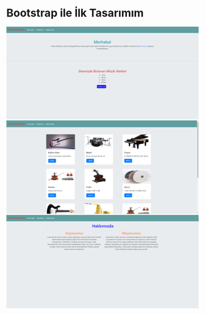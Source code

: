 # Bootstrap ile İlk Tasarımım

![](https://github.com/serhatzunluoglu/Bootstrap_Deneme_Sitesi/blob/28446239f83bb50e2237bcc3d6ccb011cdfe6e50/Screenshot_2.png)
![](https://github.com/serhatzunluoglu/Bootstrap_Deneme_Sitesi/blob/28446239f83bb50e2237bcc3d6ccb011cdfe6e50/bootstrap%20anasayfa.png)
![](https://github.com/serhatzunluoglu/Bootstrap_Deneme_Sitesi/blob/28446239f83bb50e2237bcc3d6ccb011cdfe6e50/Screenshot_3.png)
